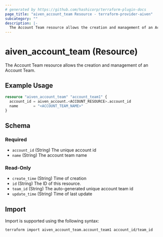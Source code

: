 ```yaml
---
# generated by https://github.com/hashicorp/terraform-plugin-docs
page_title: "aiven_account_team Resource - terraform-provider-aiven"
subcategory: ""
description: |-
  The Account Team resource allows the creation and management of an Account Team.
---
```


# aiven_account_team (Resource)

The Account Team resource allows the creation and management of an Account Team.

## Example Usage

```terraform
resource "aiven_account_team" "account_team1" {
  account_id = aiven_account.<ACCOUNT_RESOURCE>.account_id
  name       = "<ACCOUNT_TEAM_NAME>"
}
```

<!-- schema generated by tfplugindocs -->
## Schema

### Required

- `account_id` (String) The unique account id
- `name` (String) The account team name

### Read-Only

- `create_time` (String) Time of creation
- `id` (String) The ID of this resource.
- `team_id` (String) The auto-generated unique account team id
- `update_time` (String) Time of last update

## Import

Import is supported using the following syntax:

```shell
terraform import aiven_account_team.account_team1 account_id/team_id
```
